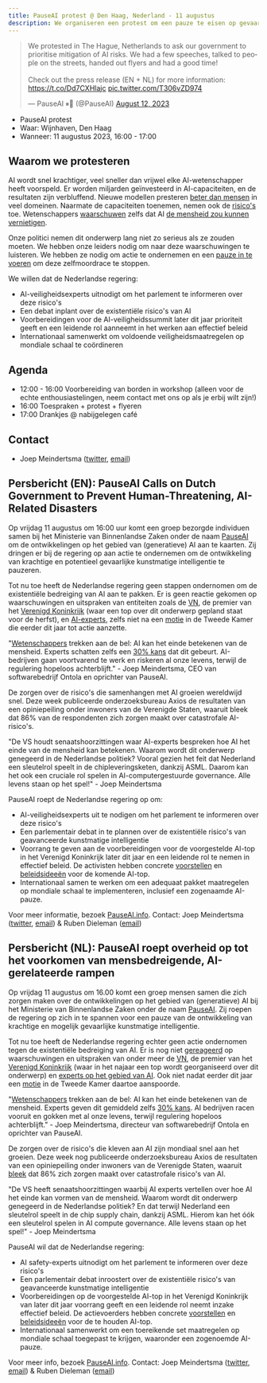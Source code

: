```yaml
---
title: PauseAI protest @ Den Haag, Nederland - 11 augustus
description: We organiseren een protest om een pauze te eisen op gevaarlijke AI-ontwikkeling.
---
```


<script>
    import WidgetConsent from '$lib/components/widget-consent/WidgetConsent.svelte'
</script>

<WidgetConsent>
<div>
<blockquote class="twitter-tweet"><p lang="en" dir="ltr">We protested in The Hague, Netherlands to ask our government to prioritise mitigation of AI risks. We had a few speeches, talked to people on the streets, handed out flyers and had a good time!<br><br>Check out the press release (EN + NL) for more information: <a href="https://t.co/Dd7CXHlajc">https://t.co/Dd7CXHlajc</a> <a href="https://t.co/T306vZD974">pic.twitter.com/T306vZD974</a></p>&mdash; PauseAI ⏸🤖 (@PauseAI) <a href="https://twitter.com/PauseAI/status/1690290512643719168?ref_src=twsrc%5Etfw">August 12, 2023</a></blockquote> <script async src="https://platform.twitter.com/widgets.js" charset="utf-8"></script>
</div>
</WidgetConsent>

- PauseAI protest
- Waar: Wijnhaven, Den Haag
- Wanneer: 11 augustus 2023, 16:00 - 17:00

## Waarom we protesteren

AI wordt snel krachtiger, veel sneller dan vrijwel elke AI-wetenschapper heeft voorspeld.
Er worden miljarden geïnvesteerd in AI-capaciteiten, en de resultaten zijn verbluffend.
Nieuwe modellen presteren [beter dan mensen](/sota) in veel domeinen.
Naarmate de capaciteiten toenemen, nemen ook de [risico's](/risks) toe.
Wetenschappers [waarschuwen](https://www.safe.ai/statement-on-ai-risk) zelfs dat AI [de mensheid zou kunnen vernietigen](/xrisk).

Onze politici nemen dit onderwerp lang niet zo serieus als ze zouden moeten.
We hebben onze leiders nodig om naar deze waarschuwingen te luisteren.
We hebben ze nodig om actie te ondernemen en een [pauze in te voeren](/proposal) om deze zelfmoordrace te stoppen.

We willen dat de Nederlandse regering:

- AI-veiligheidsexperts uitnodigt om het parlement te informeren over deze risico's
- Een debat inplant over de existentiële risico's van AI
- Voorbereidingen voor de AI-veiligheidssummit later dit jaar prioriteit geeft en een leidende rol aanneemt in het werken aan effectief beleid
- Internationaal samenwerkt om voldoende veiligheidsmaatregelen op mondiale schaal te coördineren

## Agenda

- 12:00 - 16:00 Voorbereiding van borden in workshop (alleen voor de echte enthousiastelingen, neem contact met ons op als je erbij wilt zijn!)
- 16:00 Toespraken + protest + flyeren
- 17:00 Drankjes @ nabijgelegen café

## Contact

- Joep Meindertsma ([twitter](https://twitter.com/joepmeindertsma), [email](mailto:joep@ontola.io))

## Persbericht (EN): PauseAI Calls on Dutch Government to Prevent Human-Threatening, AI-Related Disasters

Op vrijdag 11 augustus om 16:00 uur komt een groep bezorgde individuen samen bij het Ministerie van Binnenlandse Zaken onder de naam [PauseAI](http://pauseai.info) om de ontwikkelingen op het gebied van (generatieve) AI aan te kaarten. Zij dringen er bij de regering op aan actie te ondernemen om de ontwikkeling van krachtige en potentieel gevaarlijke kunstmatige intelligentie te pauzeren.

Tot nu toe heeft de Nederlandse regering geen stappen ondernomen om de existentiële bedreiging van AI aan te pakken. Er is geen reactie gekomen op waarschuwingen en uitspraken van entiteiten zoals de [VN](https://www.linkedin.com/feed/update/urn:li:activity:7075767810336923648), de premier van het [Verenigd Koninkrijk](https://www.theguardian.com/technology/2023/may/25/no-10-acknowledges-existential-risk-ai-first-time-rishi-sunak?) (waar een top over dit onderwerp gepland staat voor de herfst), en [AI-experts](https://nos.nl/op3/artikel/2012979-wetenschappers-waarschuwen-voor-kunstmatige-intelligentie), zelfs niet na een [motie](https://www.parlementairemonitor.nl/9353000/1/j9vvij5epmj1ey0/vm1rshv2ulz5) in de Tweede Kamer die eerder dit jaar tot actie aanzette.

"[Wetenschappers](https://www.safe.ai/statement-on-ai-risk) trekken aan de bel: AI kan het einde betekenen van de mensheid. Experts schatten zelfs een [30% kans](https://forum.effectivealtruism.org/posts/8CM9vZ2nnQsWJNsHx/existential-risk-from-ai-survey-results) dat dit gebeurt. AI-bedrijven gaan voortvarend te werk en riskeren al onze levens, terwijl de regulering hopeloos achterblijft." - Joep Meindertsma, CEO van softwarebedrijf Ontola en oprichter van PauseAI.

De zorgen over de risico's die samenhangen met AI groeien wereldwijd snel. Deze week publiceerde onderzoeksbureau Axios de resultaten van een opiniepeiling onder inwoners van de Verenigde Staten, waaruit bleek dat 86% van de respondenten zich zorgen maakt over catastrofale AI-risico's.

"De VS houdt senaatshoorzittingen waar AI-experts bespreken hoe AI het einde van de mensheid kan betekenen. Waarom wordt dit onderwerp genegeerd in de Nederlandse politiek? Vooral gezien het feit dat Nederland een sleutelrol speelt in de chipleveringsketen, dankzij ASML. Daarom kan het ook een cruciale rol spelen in AI-computergestuurde governance. Alle levens staan op het spel!" - Joep Meindertsma

PauseAI roept de Nederlandse regering op om:

- AI-veiligheidsexperts uit te nodigen om het parlement te informeren over deze risico's
- Een parlementair debat in te plannen over de existentiële risico's van geavanceerde kunstmatige intelligentie
- Voorrang te geven aan de voorbereidingen voor de voorgestelde AI-top in het Verenigd Koninkrijk later dit jaar en een leidende rol te nemen in effectief beleid. De activisten hebben concrete [voorstellen](https://pauseai.info/summit) en [beleidsideeën](https://pauseai.info/proposal) voor de komende AI-top.
- Internationaal samen te werken om een adequaat pakket maatregelen op mondiale schaal te implementeren, inclusief een zogenaamde AI-pauze.

Voor meer informatie, bezoek [PauseAI.info](http://pauseai.info). Contact: Joep Meindertsma ([twitter](https://twitter.com/joepmeindertsma), [email](mailto:joep@ontola.io)) & Ruben Dieleman ([email](mailto:ruben@existentialriskobservatory.org))

## Persbericht (NL): PauseAI roept overheid op tot het voorkomen van mensbedreigende, AI-gerelateerde rampen

Op vrijdag 11 augustus om 16.00 komt een groep mensen samen die zich zorgen maken over de ontwikkelingen op het gebied van (generatieve) AI bij het Ministerie van Binnenlandse Zaken onder de naam [PauseAI](http://pauseai.info). Zij roepen de regering op zich in te spannen voor een pauze van de ontwikkeling van krachtige en mogelijk gevaarlijke kunstmatige intelligentie.

Tot nu toe heeft de Nederlandse regering echter geen actie ondernomen tegen de existentiële bedreiging van AI. Er is nog niet [gereageerd](https://www.linkedin.com/feed/update/urn:li:activity:7075767810336923648) op waarschuwingen en uitspraken van onder meer de [VN](https://www.linkedin.com/feed/update/urn:li:activity:7075088560508284928), de premier van het [Verenigd Koninkrijk](https://www.theguardian.com/technology/2023/may/25/no-10-acknowledges-existential-risk-ai-first-time-rishi-sunak?) (waar in het najaar een top wordt georganiseerd over dit onderwerp) en [experts op het gebied van AI](https://nos.nl/op3/artikel/2012979-wetenschappers-waarschuwen-voor-kunstmatige-intelligentie). Ook niet nadat eerder dit jaar een [motie](https://www.parlementairemonitor.nl/9353000/1/j9vvij5epmj1ey0/vm1rshv2ulz5) in de Tweede Kamer daartoe aanspoorde.

"[Wetenschappers](https://www.safe.ai/statement-on-ai-risk) trekken aan de bel: AI kan het einde betekenen van de mensheid. Experts geven dit gemiddeld zelfs [30% kans](https://forum.effectivealtruism.org/posts/8CM9vZ2nnQsWJNsHx/existential-risk-from-ai-survey-results). AI bedrijven racen vooruit en gokken met al onze levens, terwijl regulering hopeloos achterblijft." - Joep Meindertsma, directeur van softwarebedrijf Ontola en oprichter van PauseAI.

De zorgen over de risico's die kleven aan AI zijn mondiaal snel aan het groeien. Deze week nog publiceerde onderzoeksbureau Axios de resultaten van een opiniepeiling onder inwoners van de Verenigde Staten, waaruit [bleek](https://www.axios.com/2023/08/09/ai-voters-trust-government-regulation) dat 86% zich zorgen maakt over catastrofale risico's van AI.

"De VS heeft senaatshoorzittingen waarbij AI experts vertellen over hoe AI het einde kan vormen van de mensheid. Waarom wordt dit onderwerp genegeerd in de Nederlandse politiek? En dat terwijl Nederland een sleutelrol speelt in de chip supply chain, dankzij ASML. Hierom kan het óók een sleutelrol spelen in AI compute governance. Alle levens staan op het spel!" - Joep Meindertsma

PauseAI wil dat de Nederlandse regering:

- AI safety-experts uitnodigt om het parlement te informeren over deze risico's
- Een parlementair debat inroostert over de existentiële risico's van geavanceerde kunstmatige intelligentie
- Voorbereidingen op de voorgestelde AI-top in het Verenigd Koninkrijk van later dit jaar voorrang geeft en een leidende rol neemt inzake effectief beleid. De actievoerders hebben concrete [voorstellen](https://pauseai.info/summit) en [beleidsideeën](https://pauseai.info/proposal) voor de te houden AI-top.
- Internationaal samenwerkt om een toereikende set maatregelen op mondiale schaal toegepast te krijgen, waaronder een zogenoemde AI-pauze.

Voor meer info, bezoek [PauseAI.info](http://pauseai.info). Contact: Joep Meindertsma ([twitter](https://twitter.com/joepmeindertsma), [email](mailto:joep@ontola.io)) & Ruben Dieleman ([email](mailto:ruben@existentialriskobservatory.org))
